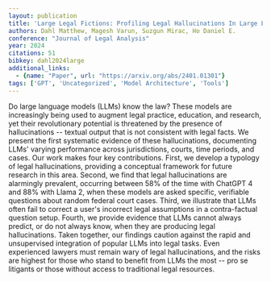 ```yaml
---
layout: publication
title: 'Large Legal Fictions: Profiling Legal Hallucinations In Large Language Models'
authors: Dahl Matthew, Magesh Varun, Suzgun Mirac, Ho Daniel E.
conference: "Journal of Legal Analysis"
year: 2024
citations: 51
bibkey: dahl2024large
additional_links:
  - {name: "Paper", url: "https://arxiv.org/abs/2401.01301"}
tags: ['GPT', 'Uncategorized', 'Model Architecture', 'Tools']
---
```

Do large language models (LLMs) know the law? These models are increasingly
being used to augment legal practice, education, and research, yet their
revolutionary potential is threatened by the presence of hallucinations --
textual output that is not consistent with legal facts. We present the first
systematic evidence of these hallucinations, documenting LLMs' varying
performance across jurisdictions, courts, time periods, and cases. Our work
makes four key contributions. First, we develop a typology of legal
hallucinations, providing a conceptual framework for future research in this
area. Second, we find that legal hallucinations are alarmingly prevalent,
occurring between 58% of the time with ChatGPT 4 and 88% with Llama 2, when
these models are asked specific, verifiable questions about random federal
court cases. Third, we illustrate that LLMs often fail to correct a user's
incorrect legal assumptions in a contra-factual question setup. Fourth, we
provide evidence that LLMs cannot always predict, or do not always know, when
they are producing legal hallucinations. Taken together, our findings caution
against the rapid and unsupervised integration of popular LLMs into legal
tasks. Even experienced lawyers must remain wary of legal hallucinations, and
the risks are highest for those who stand to benefit from LLMs the most -- pro
se litigants or those without access to traditional legal resources.
